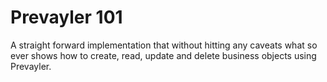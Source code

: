 Prevayler 101
=============

A straight forward implementation that without hitting any caveats what so ever
shows how to create, read, update and delete business objects using Prevayler.